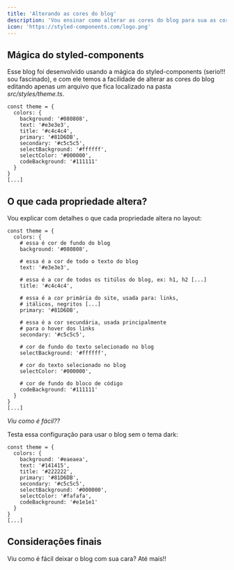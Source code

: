 ```yaml
---
title: 'Alterando as cores do blog'
description: 'Vou ensinar como alterar as cores do blog para sua as cores de sua preferência'
icon: 'https://styled-components.com/logo.png'
---
```


## Mágica do styled-components

Esse blog foi desenvolvido usando a mágica do styled-components (serio!!! sou fascinado), e com ele temos a facilidade de alterar as cores do blog editando apenas um arquivo que fica localizado na pasta _src/styles/theme.ts_.

```
const theme = {
  colors: {
    background: '#080808',
    text: '#e3e3e3',
    title: '#c4c4c4',
    primary: '#81D6DB',
    secondary: '#c5c5c5',
    selectBackground: '#ffffff',
    selectColor: '#000000',
    codeBackground: '#111111'
  }
}
[...]
```

## O que cada propriedade altera?

Vou explicar com detalhes o que cada propriedade altera no layout:

```
const theme = {
  colors: {
    # essa é cor de fundo do blog
    background: '#080808',

    # essa é a cor de todo o texto do blog
    text: '#e3e3e3',

    # essa é a cor de todos os titúlos do blog, ex: h1, h2 [...]
    title: '#c4c4c4',

    # essa é a cor primária do site, usada para: links,
    # itálicos, negritos [...]
    primary: '#81D6DB',

    # essa é a cor secundária, usada principalmente
    # para o hover dos links
    secondary: '#c5c5c5',

    # cor de fundo do texto selecionado no blog
    selectBackground: '#ffffff',

    # cor do texto selecionado no blog
    selectColor: '#000000',

    # cor de fundo do bloco de código
    codeBackground: '#111111'
  }
}
[...]
```

_Viu como é fácil??_

Testa essa configuração para usar o blog sem o tema dark:

```
const theme = {
  colors: {
    background: '#eaeaea',
    text: '#141415',
    title: '#222222',
    primary: '#81D6DB',
    secondary: '#c5c5c5',
    selectBackground: '#000000',
    selectColor: '#fafafa',
    codeBackground: '#e1e1e1'
  }
}
[...]
```

## Considerações finais

Viu como é fácil deixar o blog com sua cara? Até mais!!
